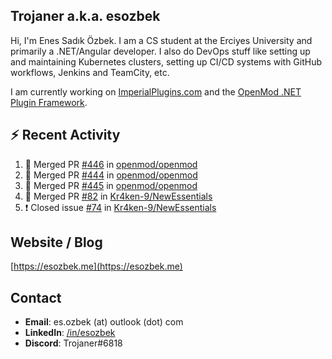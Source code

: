 ##  Trojaner a.k.a. esozbek
Hi, I'm Enes Sadık Özbek. I am a CS student at the Erciyes University and primarily a .NET/Angular developer. I also do DevOps stuff like setting up and maintaining Kubernetes clusters, setting up CI/CD systems with GitHub workflows, Jenkins and TeamCity, etc.

I am currently working on [ImperialPlugins.com](https://imperialplugins.com) and the [OpenMod .NET Plugin Framework](https://github.com/openmod/openmod). 

## :zap: Recent Activity

<!--START_SECTION:activity-->
1. 🎉 Merged PR [#446](https://github.com/openmod/openmod/pull/446) in [openmod/openmod](https://github.com/openmod/openmod)
2. 🎉 Merged PR [#444](https://github.com/openmod/openmod/pull/444) in [openmod/openmod](https://github.com/openmod/openmod)
3. 🎉 Merged PR [#445](https://github.com/openmod/openmod/pull/445) in [openmod/openmod](https://github.com/openmod/openmod)
4. 🎉 Merged PR [#82](https://github.com/Kr4ken-9/NewEssentials/pull/82) in [Kr4ken-9/NewEssentials](https://github.com/Kr4ken-9/NewEssentials)
5. ❗️ Closed issue [#74](https://github.com/Kr4ken-9/NewEssentials/issues/74) in [Kr4ken-9/NewEssentials](https://github.com/Kr4ken-9/NewEssentials)
<!--END_SECTION:activity-->

## Website / Blog
[https://esozbek.me](https://esozbek.me)

## Contact
- **Email**: es.ozbek (at) outlook (dot) com
- **LinkedIn**: [/in/esozbek](https://linkedin.com/in/esozbek)
- **Discord**: Trojaner#6818
